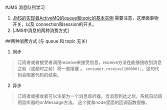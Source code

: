 #JMS 消息队列学习


1. [JMS的实现者ActiveMQ的queue和topic的基本实例](http://blog.csdn.net/qq383264679/article/details/51163144)
    需要注意，这里面事物开关，以及 connection和session的开关。
2. [JMS中消息的两种消费方式]






##两种消费方式 (与 queue 和 topic 无关)
1. 同步
>订阅者或者接受者调用receive来接受信息，receive方法在能够接收到消息之前（或超时之前）将一直阻塞 。
`consumer.receive(100000);`，这句代码会阻塞代码的结束。
2. 异步
>订阅者或接收者可以注册为一个消息监听器。当消息到达之后，系统自动调用监听器的onMessage方法。
 这个就和node里面的回调函数很像。
 





